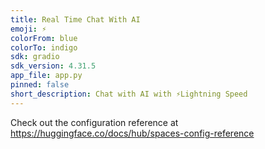 ```yaml
---
title: Real Time Chat With AI
emoji: ⚡
colorFrom: blue
colorTo: indigo
sdk: gradio
sdk_version: 4.31.5
app_file: app.py
pinned: false
short_description: Chat with AI with ⚡Lightning Speed
---
```


Check out the configuration reference at https://huggingface.co/docs/hub/spaces-config-reference